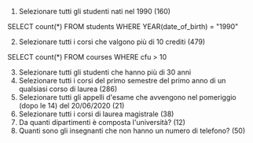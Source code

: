 1. Selezionare tutti gli studenti nati nel 1990 (160)

SELECT count(*)
FROM students
WHERE YEAR(date_of_birth) = "1990"

2. Selezionare tutti i corsi che valgono più di 10 crediti (479)

SELECT count(*)
FROM courses
WHERE cfu > 10 

3. Selezionare tutti gli studenti che hanno più di 30 anni
4. Selezionare tutti i corsi del primo semestre del primo anno di un qualsiasi corso di
laurea (286)
5. Selezionare tutti gli appelli d'esame che avvengono nel pomeriggio (dopo le 14) del
20/06/2020 (21)
6. Selezionare tutti i corsi di laurea magistrale (38)
7. Da quanti dipartimenti è composta l'università? (12)
8. Quanti sono gli insegnanti che non hanno un numero di telefono? (50)